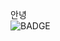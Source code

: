 안녕<br/><img src="https://img.shields.io/badge/Anaconda-44A833?style=flat-square&logo=Anaconda&logoColor=white" alt="BADGE"/>